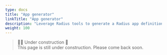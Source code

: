 ```yaml
---
type: docs
title: "App generator"
linkTitle: "App generator"
description: "Leverage Radius tools to generate a Radius app definition directly from source code"
weight: 100
---
```


<!-- rad app init -->

> 👷‍♂️ Under construction 🚧 <br>
This page is still under construction. Please come back soon.